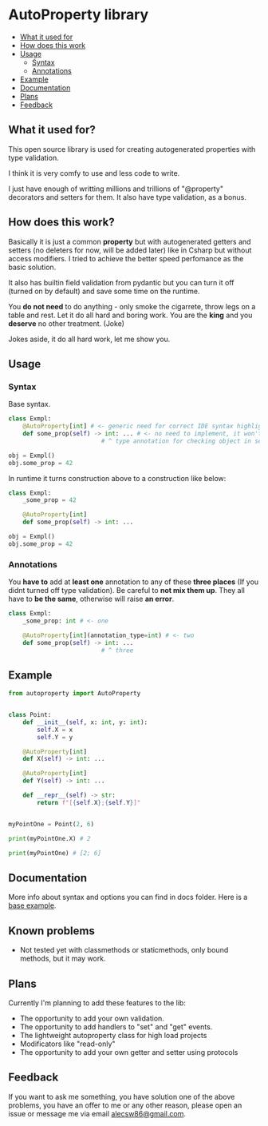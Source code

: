 # AutoProperty library

- [What it used for](#What-it-used-for)
- [How does this work](#how-does-this-work)
- [Usage](#usage)  
    - [Syntax](#syntax)
    - [Annotations](#annotations)
- [Example](#example)
- [Documentation](#documentation)
- [Plans](#plans)
- [Feedback](#feedback)

## What it used for?

This open source library is used for creating autogenerated properties with type validation.  

I think it is very comfy to use and less code to write.  

I just have enough of writting millions and trillions of "@property" decorators and setters for them. It also have type validation, as a bonus.

## How does this work?

Basically it is just a common **property** but with autogenerated getters and setters (no deleters for now, will be added later) like in Csharp but without access modifiers. I tried to achieve the better speed perfomance as the basic solution.  

It also has builtin field validation from pydantic but you can turn it off (turned on by default) and save some time on the runtime.

You **do not need** to do anything - only smoke the cigarrete, throw legs on a table and rest. Let it do all hard and boring work. You are the **king** and you **deserve** no other treatment. (Joke)

Jokes aside, it do all hard work, let me show you.

## Usage

### Syntax

Base syntax.

```python
class Exmpl:
    @AutoProperty[int] # <- generic need for correct IDE syntax highlighting
    def some_prop(self) -> int: ... # <- no need to implement, it won't change anything
                          # ^ type annotation for checking object in setter

obj = Exmpl()
obj.some_prop = 42
```

In runtime it turns construction above to a construction like below:

```python
class Exmpl:
    _some_prop = 42

    @AutoProperty[int]
    def some_prop(self) -> int: ...

obj = Exmpl()
obj.some_prop = 42
```


### Annotations

You **have to** add at **least one** annotation to any of these **three places** (If you didnt turned off type validation). Be careful to **not mix them up**. They all have to **be the same**, otherwise will raise **an error**.

```python
class Exmpl:
    _some_prop: int # <- one

    @AutoProperty[int](annotation_type=int) # <- two
    def some_prop(self) -> int: ...
                          # ^ three
```


## Example

```python
from autoproperty import AutoProperty


class Point:
    def __init__(self, x: int, y: int):
        self.X = x
        self.Y = y

    @AutoProperty[int]
    def X(self) -> int: ...

    @AutoProperty[int]
    def Y(self) -> int: ...

    def __repr__(self) -> str:
        return f"[{self.X};{self.Y}]"


myPointOne = Point(2, 6)

print(myPointOne.X) # 2

print(myPointOne) # [2; 6]
```

## Documentation

More info about syntax and options you can find in docs folder. Here is a [base example](autoproperty/docs/basic_example.md).

## Known problems

- Not tested yet with classmethods or staticmethods, only bound methods, but it may work.

## Plans

Currently I'm planning to add these features to the lib:

- The opportunity to add your own validation.
- The opportunity to add handlers to "set" and "get" events.
- The lightweight autoproperty class for high load projects
- Modificators like "read-only"
- The opportunity to add your own getter and setter using protocols

## Feedback

If you want to ask me something, you have solution one of the above problems, you have an offer to me or any other reason, please open an issue or message me via email alecsw86@gmail.com.